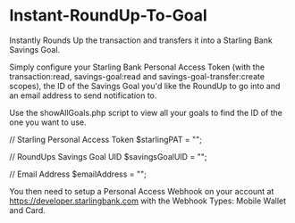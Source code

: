 # Instant-RoundUp-To-Goal
Instantly Rounds Up the transaction and transfers it into a Starling Bank Savings Goal.

Simply configure your Starling Bank Personal Access Token (with the transaction:read, savings-goal:read and savings-goal-transfer:create scopes), the ID of the Savings Goal you'd like the RoundUp to go into and an email address to send notification to. 

Use the showAllGoals.php script to view all your goals to find the ID of the one you want to use. 


// Starling Personal Access Token
$starlingPAT = "";

// RoundUps Savings Goal UID
$savingsGoalUID = "";

// Email Address
$emailAddress = "";

You then need to setup a Personal Access Webhook on your account at https://developer.starlingbank.com with the Webhook Types: Mobile Wallet and Card.
